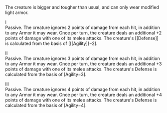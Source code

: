 The creature is bigger and tougher than usual, and can only wear modified light armor.

I<br>Passive. The creature ignores 2 points of damage from each hit, in addition to any Armor it may wear. Once per turn, the creature deals an additional +2 points of damage with one of its melee attacks. The creature's [[Defense]] is calculated from the basis of \[[[Agility]]−2].

II<br>Passive. The creature ignores 3 points of damage from each hit, in addition to any Armor it may wear. Once per turn, the creature deals an additional +3 points of damage with one of its melee attacks. The creature's Defense is calculated from the basis of \[Agility−3\].

III<br>Passive. The creature ignores 4 points of damage from each hit, in addition to any Armor it may wear. Once per turn, the creature deals an additional +4 points of damage with one of its melee attacks. The creature's Defense is calculated from the basis of \[Agility−4\].